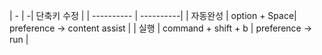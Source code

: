 | - | -| 단축키 수정 |
| ---------- | ----------|
| 자동완성                                 | option + Space| preference -> content assist |
| 실행 | command + shift + b | preference -> run |
